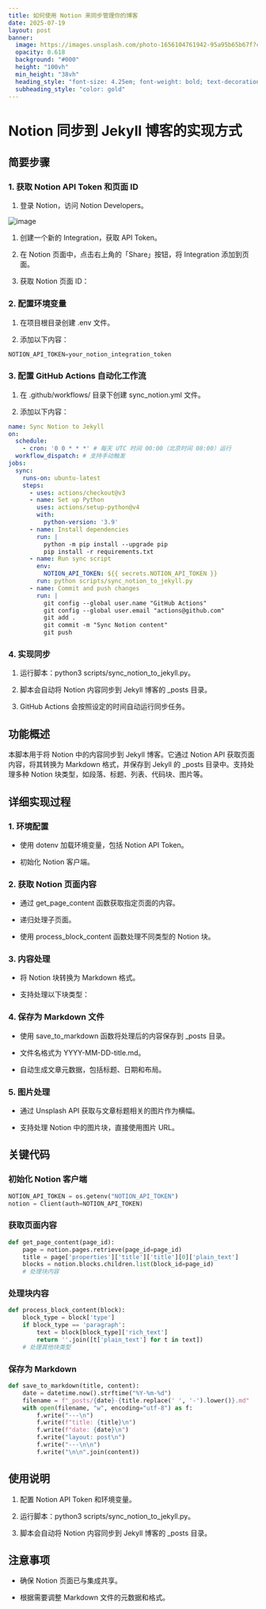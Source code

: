 ```yaml
---
title: 如何使用 Notion 来同步管理你的博客
date: 2025-07-19
layout: post
banner:
  image: https://images.unsplash.com/photo-1656104761942-95a95b65b67f?crop=entropy&cs=tinysrgb&fit=max&fm=jpg&ixid=M3w2OTIwMzJ8MHwxfHJhbmRvbXx8fHx8fHx8fDE3NTI5NjM2ODF8&ixlib=rb-4.1.0&q=80&w=1080
  opacity: 0.618
  background: "#000"
  height: "100vh"
  min_height: "38vh"
  heading_style: "font-size: 4.25em; font-weight: bold; text-decoration: underline"
  subheading_style: "color: gold"
---
```


# Notion 同步到 Jekyll 博客的实现方式

## 简要步骤

### 1. 获取 Notion API Token 和页面 ID

1. 登录 Notion，访问 Notion Developers。

![image](https://prod-files-secure.s3.us-west-2.amazonaws.com/a7a0cc5a-89b9-4cda-8686-1fba0ca52f40/d19c1afe-dea5-4312-9333-786b0ba83054/image.png?X-Amz-Algorithm=AWS4-HMAC-SHA256&X-Amz-Content-Sha256=UNSIGNED-PAYLOAD&X-Amz-Credential=ASIAZI2LB4667TD2MEKH%2F20250719%2Fus-west-2%2Fs3%2Faws4_request&X-Amz-Date=20250719T222121Z&X-Amz-Expires=3600&X-Amz-Security-Token=IQoJb3JpZ2luX2VjEJT%2F%2F%2F%2F%2F%2F%2F%2F%2F%2FwEaCXVzLXdlc3QtMiJGMEQCIFPYiod%2F5w0DOBV0StQWgDm2gXXKb3zJz78sLI%2BEeP%2BdAiB0htrCHmEcJ5357hvabwsNpe8qgz%2BzCHmNBPKcoxSh4CqIBAit%2F%2F%2F%2F%2F%2F%2F%2F%2F%2F8BEAAaDDYzNzQyMzE4MzgwNSIMbwVSuVcsf7sDZ%2FNgKtwDxX8UAt0Ef8ghDa0ewvacRfTeKS364A8Q6iGICsmHbjJxCHxzVgDZz6%2By9VOa%2FjGkLi3OAtfeQrL8q3EfJmEfu9CA4E1%2BVSU37Dq0U1NuLah%2Bm0QXMAfnqqvcd%2FYu6SLq7TpgqitWpMI1LS80ixOTF4tE8Ercs48rv%2BYL0uGD01WAWloiKyfxKYdJymQasbBt0F03DgW9ojJ9xBCr9BhB8bMqKAPbXEvRott1zjr5giYZft%2BZhGIpI79fV7RwIoCcnIIbPcLTNbuXdOf96ghxTX7b%2FsFJAXa97ITy6nIAvfQmnRlQLF07kJmS1h9sLS%2B2pHAE85RQCnUD84sicpOrzlUO7Q9NHmls9HD%2BDl2csqyT9Uq%2BKXexy9USoShS1zt5MudjrZ0gurelwK8Jymh9ohV97lailwk68mGuOgU9VAb4Ykvx8NEWG4eiFMkRrwR6xZRvsygRa3L%2Byvs5tedYwMj570GwLbujJOVV4aTYocLjTDMilsg6iVzy2By3s4LfZuSo%2BGxNaw1P5ppe7ZytmhyWCsOIRKpZD%2FL%2FhcCVxO05guAbZFVlbNT3UQ0ISRnWyYj8yxzolNo5VZlN%2BoIimrtNFYFSm6aDEYcYcvRY%2BuHJwI0d7Q0gvocM4HQw9fXvwwY6pgFYgfdQWonES%2BoXW7oTg4wcQsAIZzfx10KGVRraFv8ZVWiqBUsq%2FDx3oECRUgZrGx3W3c2YiPIBts5fsXgf9Wv9AbTZeBlmOscXFhN24m8OiuhuKwepv8UZUBaWfEieUJicPrPIiSLvGsH8HDKur0kHmeoTjovBaI4%2BHZ5z%2BO6Z6x6KLPR%2FWWxLGgOIe7jtpd4AyABR%2F5icw6V3Wh8YMsmijGLuTxcS&X-Amz-Signature=a24e898983ade49286f0c39865b57ae250e7922bc60f65f1aab4a22dc3c9abd7&X-Amz-SignedHeaders=host&x-amz-checksum-mode=ENABLED&x-id=GetObject)

1. 创建一个新的 Integration，获取 API Token。

1. 在 Notion 页面中，点击右上角的「Share」按钮，将 Integration 添加到页面。

1. 获取 Notion 页面 ID：


### 2. 配置环境变量

1. 在项目根目录创建 .env 文件。

1. 添加以下内容：

```javascript
NOTION_API_TOKEN=your_notion_integration_token
```

### 3. 配置 GitHub Actions 自动化工作流

1. 在 .github/workflows/ 目录下创建 sync_notion.yml 文件。

1. 添加以下内容：

```yaml
name: Sync Notion to Jekyll
on:
  schedule:
    - cron: '0 0 * * *' # 每天 UTC 时间 00:00（北京时间 08:00）运行
  workflow_dispatch: # 支持手动触发
jobs:
  sync:
    runs-on: ubuntu-latest
    steps:
      - uses: actions/checkout@v3
      - name: Set up Python
        uses: actions/setup-python@v4
        with:
          python-version: '3.9'
      - name: Install dependencies
        run: |
          python -m pip install --upgrade pip
          pip install -r requirements.txt
      - name: Run sync script
        env:
          NOTION_API_TOKEN: ${{ secrets.NOTION_API_TOKEN }}
        run: python scripts/sync_notion_to_jekyll.py
      - name: Commit and push changes
        run: |
          git config --global user.name "GitHub Actions"
          git config --global user.email "actions@github.com"
          git add .
          git commit -m "Sync Notion content"
          git push
```

### 4. 实现同步

1. 运行脚本：python3 scripts/sync_notion_to_jekyll.py。

1. 脚本会自动将 Notion 内容同步到 Jekyll 博客的 _posts 目录。

1. GitHub Actions 会按照设定的时间自动运行同步任务。

## 功能概述

本脚本用于将 Notion 中的内容同步到 Jekyll 博客。它通过 Notion API 获取页面内容，将其转换为 Markdown 格式，并保存到 Jekyll 的 _posts 目录中。支持处理多种 Notion 块类型，如段落、标题、列表、代码块、图片等。

## 详细实现过程

### 1. 环境配置

- 使用 dotenv 加载环境变量，包括 Notion API Token。

- 初始化 Notion 客户端。

### 2. 获取 Notion 页面内容

- 通过 get_page_content 函数获取指定页面的内容。

- 递归处理子页面。

- 使用 process_block_content 函数处理不同类型的 Notion 块。

### 3. 内容处理

- 将 Notion 块转换为 Markdown 格式。

- 支持处理以下块类型：


### 4. 保存为 Markdown 文件

- 使用 save_to_markdown 函数将处理后的内容保存到 _posts 目录。

- 文件名格式为 YYYY-MM-DD-title.md。

- 自动生成文章元数据，包括标题、日期和布局。

### 5. 图片处理

- 通过 Unsplash API 获取与文章标题相关的图片作为横幅。

- 支持处理 Notion 中的图片块，直接使用图片 URL。

## 关键代码

### 初始化 Notion 客户端

```python
NOTION_API_TOKEN = os.getenv("NOTION_API_TOKEN")
notion = Client(auth=NOTION_API_TOKEN)
```

### 获取页面内容

```python
def get_page_content(page_id):
    page = notion.pages.retrieve(page_id=page_id)
    title = page['properties']['title']['title'][0]['plain_text']
    blocks = notion.blocks.children.list(block_id=page_id)
    # 处理块内容
```

### 处理块内容

```python
def process_block_content(block):
    block_type = block['type']
    if block_type == 'paragraph':
        text = block[block_type]['rich_text']
        return ''.join([t['plain_text'] for t in text])
    # 处理其他块类型
```

### 保存为 Markdown

```python
def save_to_markdown(title, content):
    date = datetime.now().strftime("%Y-%m-%d")
    filename = f"_posts/{date}-{title.replace(' ', '-').lower()}.md"
    with open(filename, "w", encoding="utf-8") as f:
        f.write("---\n")
        f.write(f"title: {title}\n")
        f.write(f"date: {date}\n")
        f.write("layout: post\n")
        f.write("---\n\n")
        f.write("\n\n".join(content))
```

## 使用说明

1. 配置 Notion API Token 和环境变量。

1. 运行脚本：python3 scripts/sync_notion_to_jekyll.py。

1. 脚本会自动将 Notion 内容同步到 Jekyll 博客的 _posts 目录。

## 注意事项

- 确保 Notion 页面已与集成共享。

- 根据需要调整 Markdown 文件的元数据和格式。